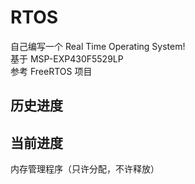 # RTOS
自己编写一个 Real Time Operating System!  
基于 MSP-EXP430F5529LP  
参考 FreeRTOS 项目  

## 历史进度  


## 当前进度  
内存管理程序（只许分配，不许释放）
